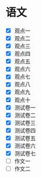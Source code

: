 # 语文
- [x] 观点一
- [x] 观点二
- [x] 观点三
- [x] 观点四
- [x] 观点五
- [x] 观点六
- [x] 观点七
- [x] 观点八
- [x] 观点九
- [x] 观点十
- [x] 测试卷一
- [x] 测试卷二
- [x] 测试卷三
- [x] 测试卷四
- [x] 测试卷五
- [x] 测试卷六
- [x] 测试卷七
- [ ] 作文一
- [ ] 作文二
